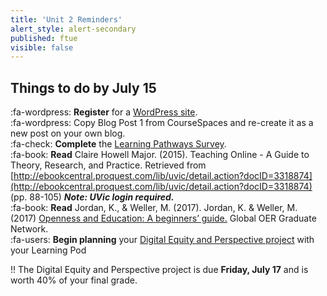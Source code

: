 ```yaml
---
title: 'Unit 2 Reminders'
alert_style: alert-secondary
published: ftue
visible: false
---
```


## Things to do by July 15
:fa-wordpress: **Register** for a [WordPress site](https://edtechuvic.ca/edci339/2020/05/03/creating-a-blog-on-the-openetc/).  
:fa-wordpress: Copy Blog Post 1 from CourseSpaces and re-create it as a new post on your own blog.  
:fa-check: **Complete** the [Learning Pathways Survey](https://edtechuvic.ca/edci339/a03-social-spaces/).   
:fa-book: **Read** Claire Howell Major. (2015). Teaching Online - A Guide to Theory, Research, and Practice. Retrieved from [http://ebookcentral.proquest.com/lib/uvic/detail.action?docID=3318874](http://ebookcentral.proquest.com/lib/uvic/detail.action?docID=3318874) (pp. 88-105) ***Note: UVic login required.***  
:fa-book: **Read** Jordan, K., & Weller, M. (2017). Jordan, K. & Weller, M. (2017) [Openness and Education: A beginners’ guide.](http://go-gn.net/research/openness-and-education-a-beginners-guide/) Global OER Graduate Network.  
:fa-users: **Begin planning** your [Digital Equity and Perspective project](https://edtechuvic.ca/edci339/digital-equity-perspective-pod-project/) with your Learning Pod  

!! The Digital Equity and Perspective project is due **Friday, July 17** and is worth 40% of your final grade.
